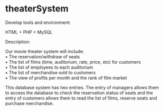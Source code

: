 # theaterSystem

Develop tools and environment:

HTML + PHP + MySQL

Description:

Our movie theater system will include:  
•	The reservation/withdraw of seats  
•	The list of films (time, auditorium, rate, price, etc) for customers  
•	The list of employees to each auditorium  
•	The list of merchandise sold to customers  
•	The view of profits per month and the rank of film market  

This database system has two entries. The entry of managers allows them to access the database to check the reservation status of seats and the entry of customers allows them to read the list of films, reserve seats and purchase merchandise.  

